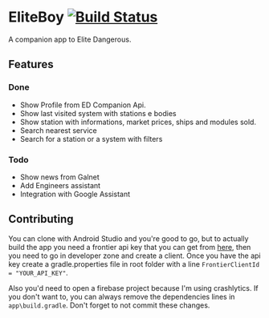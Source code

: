 # EliteBoy [![Build Status](https://travis-ci.com/mluigi/EliteBoy.svg?branch=develop)](https://travis-ci.com/mluigi/EliteBoy)

A companion app to Elite Dangerous.

## Features
### Done
- Show Profile from ED Companion Api.
- Show last visited system with stations e bodies
- Show station with informations, market prices, ships and modules sold.
- Search nearest service
- Search for a station or a system with filters

### Todo
- Show news from Galnet
- Add Engineers assistant
- Integration with Google Assistant

## Contributing

You can clone with Android Studio and you're good to go, but to actually
build the app you need a frontier api key that you can get from [here](https://user.frontierstore.net/), 
then you need to go in developer zone and create a client. Once you have
the api key create a gradle.properties file in root folder with a line
`FrontierClientId = "YOUR_API_KEY"`. 

Also you'd need to open a firebase project because I'm using crashlytics.
If you don't want to, you can always remove the dependencies lines in 
`app\build.gradle`. Don't forget to not commit these changes.
